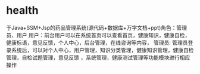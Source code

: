 # health
于Java+SSM+Jsp的药品管理系统(源代码+数据库+万字文档+ppt)角色：管理员、用户  用户：前台用户可以在系统首页可以查看首页，健康知识，健康自检，健康标语，意见反馈，个人中心，后台管理，在线咨询等内容，  管理员: 管理员登录系统后，可以对个人中心，用户管理，知识分类管理，健康知识管理，健康自检管理，自检试题管理，意见反馈 ，系统管理，健康测试管理等功能模块进行相应操作
